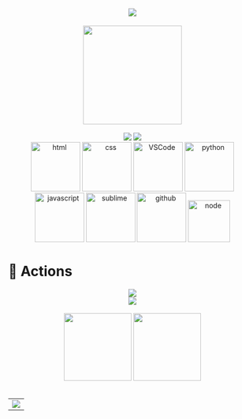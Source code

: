 <!-- 动态打字效果 -->
<h1 align="center">
  <a href="https://sunguoqi.com/">
    <img src="https://readme-typing-svg.herokuapp.com/?lines=rm%20-rf%20/*;业余红蓝对抗&center=true&size=27">
  </a>
</h1>

<!-- 敲代码的图片 -->
<div align="center" ><img order-radius="100px" width="200" src="https://cdn.jsdelivr.net/gh/sun0225SUN/photos/images/202110311913581.gif"/></div>
<br>
	 
 
<!-- 比较好的开源项目卡片 -->
<div align="center">
<a href="https://github.com/yqcs/ZheTian">
  <img src="https://github-readme-stats.vercel.app/api/pin/?username=yqcs&repo=ZheTian&theme=dark&bg_color=0d1117&hide_border=true" /></a>
<a href="https://github.com/yqcs/heartsk_community">
  <img src="https://github-readme-stats.vercel.app/api/pin/?username=yqcs&repo=heartsk_community&theme=dark&bg_color=0d1117&hide_border=true" /></a>
</div>


<!-- Gif -->
<div align="center">
  <img alt-"html5" src="https://media.giphy.com/media/XAxylRMCdpbEWUAvr8/giphy.gif" width="100" title="html">
  <img alt="css" src="https://media.giphy.com/media/fsEaZldNC8A1PJ3mwp/giphy.gif" width="100" title="css">
  <img alt="VSCode" src="https://i.giphy.com/media/IdyAQJVN2kVPNUrojM/200.webp" width="100" title="vscode">
  <img alt="python" src="https://i.giphy.com/media/LMt9638dO8dftAjtco/200.webp" width="100" title="python">
  <img alt="javascript" src="https://media3.giphy.com/media/ln7z2eWriiQAllfVcn/200w.webp" width="100" title="javascript">
  <img alt="sublime" src="https://media.giphy.com/media/jnDKffgCfGYOp6cMTK/giphy.gif" width="100" title="sublime">
  <img alt="github" src="https://i.giphy.com/media/KzJkzjggfGN5Py6nkT/200.webp" width="100" title="github">
  <img alt="node" src="https://media.giphy.com/media/kdFc8fubgS31b8DsVu/giphy.gif" width="85" title="node">
</div>
 
# 🚀 Actions
 
<!-- Dynamic Quotes -->
<div align="center"><img src="https://quotes-github-readme.vercel.app/api?type=horizontal&theme=dark"></div>

<!-- GitHub奖杯🏆 -->
<div align="center"><img  src="https://github-profile-trophy.vercel.app/?username=yqcs&theme=gruvbox&row=1&column=6&no-frame=true&no-bg=true" /></div>
<br>

<!-- GitHub数据统计 -->
<div align="center">
  <img height="137px" src="https://github-readme-stats.vercel.app/api?username=yqcs&hide_title=true&hide_border=true&show_icons=trueline_height=21&theme=tokyonight" />
  <img height="137px" src="https://github-readme-stats.vercel.app/api/top-langs/?username=yqcs&hide_title=true&hide_border=true&layout=compact&langs_count=6&theme=tokyonight" />
</div>
<br>

 
<!--END_SECTION:waka-->
</td>
</tr>
</table>

<!-- GitHub Activity Graph -->
<table align="center">
  <tr>
    <td colspan="2">
      <img src="https://activity-graph.herokuapp.com/graph?username=yqcs&theme=xcode&bg_color=FF000000&hide_border=true&hide_title=true"/>
    </td>
  </tr>
</table>
 
 
